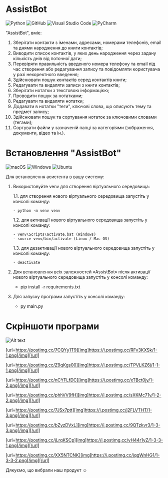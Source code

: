 # AssistBot
![Python](https://img.shields.io/badge/python-3670A0?style=for-the-badge&logo=python&logoColor=ffdd54)
![GitHub](https://img.shields.io/badge/github-%23121011.svg?style=for-the-badge&logo=github&logoColor=white)
![Visual Studio Code](https://img.shields.io/badge/Visual%20Studio%20Code-0078d7.svg?style=for-the-badge&logo=visual-studio-code&logoColor=white)
![PyCharm](https://img.shields.io/badge/pycharm-143?style=for-the-badge&logo=pycharm&logoColor=black&color=black&labelColor=green)

"AssistBot", вміє:

1. Зберігати контакти з іменами, адресами, номерами телефонів, email та днями народження до книги контактів;
2. Виводити список контактів, у яких день народження через задану кількість днів від поточної дати;
3. Перевіряти правильність введеного номера телефону та email під час створення або редагування запису та повідомляти користувача у разі некоректного введення;
4. Здійснювати пошук контактів серед контактів книги;
5. Редагувати та видаляти записи з книги контактів;
6. Зберігати нотатки з текстовою інформацією;
7. Проводити пошук за нотатками;
8. Редагувати та видаляти нотатки;
9. Додавати в нотатки "теги", ключові слова, що описують тему та предмет запису;
10. Здійснювати пошук та сортування нотаток за ключовими словами (тегами);
11. Сортувати файли у зазначеній папці за категоріями (зображення, документи, відео та ін.).



# Встановлення "AssistBot"

![macOS](https://img.shields.io/badge/mac%20os-000000?style=for-the-badge&logo=macos&logoColor=F0F0F0)
![Windows](https://img.shields.io/badge/Windows-0078D6?style=for-the-badge&logo=windows&logoColor=white)
![Ubuntu](https://img.shields.io/badge/Ubuntu-E95420?style=for-the-badge&logo=ubuntu&logoColor=white)

Для встановлення асистента в вашу систему:

1.  Використовуйте venv для створення віртуального середовища:

    1.1. для створення нового віртуального середовища запустіть у консолі команду:

        - python -m venv venv

    1.2. для активації нового віртуального середовища запустіть у консолі команду:

        - venv\Scripts\activate.bat (Windows)
        - source venv/bin/activate (Linux / Mac OS)

    1.3. для дезактивації нового віртуального середовища запустіть у консолі команду:

        - deactivate

2.  Для встановлення всіх залежностей «AssistBot» після активації нового віртуального середовища запустіть у консолі команду:

    -   pip install -r requirements.txt

3.  Для запуску програми запустіть у консолі команду:

    -   py main.py

# Скріншоти програми

![Alt text](https://i.postimg.cc/C51z65fJ/1.png "Головне меню")

[url=https://postimg.cc/7CQYy1T9][img]https://i.postimg.cc/RFv3KXSk/1-1.png[/img][/url]

[url=https://postimg.cc/Z9qKgs00][img]https://i.postimg.cc/TPVLKZ6j/1-1-1.png[/img][/url]

[url=https://postimg.cc/nCYFLfDC][img]https://i.postimg.cc/xTBct0jy/1-2.png[/img][/url]

[url=https://postimg.cc/phhVV9fH][img]https://i.postimg.cc/sXKMc71v/1-2-2.png[/img][/url]

[url=https://postimg.cc/7JSx7ptt][img]https://i.postimg.cc/j2FLVTHT/1-3.png[/img][/url]

[url=https://postimg.cc/bZyzDVxL][img]https://i.postimg.cc/9QTzkvr3/1-3-3.png[/img][/url]

[url=https://postimg.cc/jLrqKSCp][img]https://i.postimg.cc/vH44r1yZ/1-3-3-1.png[/img][/url]

[url=https://postimg.cc/XX5NTCNK][img]https://i.postimg.cc/jqgWnHG1/1-3-3-2.png[/img][/url]

Дякуємо, що вибрали наш продукт ☺️
